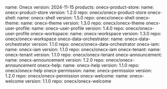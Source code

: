 name: Onecx
version: 2024-11-15
products:
  onecx-product-store:
    name: onecx-product-store
    version: 1.2.0
    repo: onecx/onecx-product-store
  onecx-shell:
    name: onecx-shell
    version: 1.5.0
    repo: onecx/onecx-shell
  onecx-theme:
    name: onecx-theme
    version: 1.3.0
    repo: onecx/onecx-theme
  onecx-user-profile:
    name: onecx-user-profile
    version: 1.4.0
    repo: onecx/onecx-user-profile
  onecx-workspace:
    name: onecx-workspace
    version: 1.3.0
    repo: onecx/onecx-workspace
  onecx-data-orchestrator:
    name: onecx-data-orchestrator
    version: 1.1.0
    repo: onecx/onecx-data-orchestrator
  onecx-iam:
    name: onecx-iam
    version: 1.1.0
    repo: onecx/onecx-iam
  onecx-tenant:
    name: onecx-tenant
    version: 1.1.0
    repo: onecx/onecx-tenant
  onecx-announcement:
    name: onecx-announcement
    version: 1.2.0
    repo: onecx/onecx-announcement
  onecx-help:
    name: onecx-help
    version: 1.1.0
    repo: onecx/onecx-help
  onecx-permission:
    name: onecx-permission
    version: 1.2.0
    repo: onecx/onecx-permission
  onecx-welcome:
    name: onecx-welcome
    version: 1.1.0
    repo: onecx/onecx-welcome